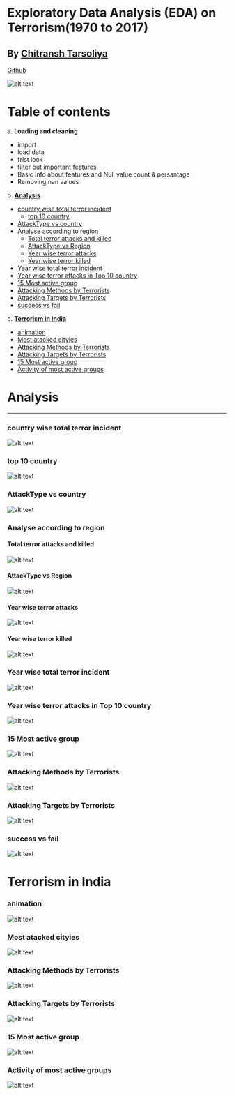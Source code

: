 # Exploratory Data Analysis (EDA) on Terrorism(1970 to 2017)
## By <a class="social-icon" href="https://www.linkedin.com/in/chitransh-tarsoliya-33639b172/" target="_blank">Chitransh Tarsoliya </a>
  
<a class="social-icon" href="https://github.com/i-am-creator/" target="_blank">Github</a>


<img src="./Index_files/1.png" alt="alt text">



# Table of contents
a. **Loading and cleaning**


-  import
-  load data
-  frist look
-  filter out important features
-  Basic info about features and Null value count & persantage
-  Removing nan values


b. [**Analysis**](#Analysis)


- [country wise total terror incident](#1)
  - [top 10 country](#1_1)
- [AttackType vs country](#2)
- [Analyse according to region](#3)
    - [Total terror attacks and killed](#3_1)
    - [AttackType vs Region](#3_2)
    - [Year wise terror attacks](#3_3) 
    - [Year wise terror killed](#3_4)
- [Year wise total terror incident](#4)
- [Year wise terror attacks in Top 10 country](#5) 
- [15 Most active group](#6)
- [Attacking Methods by Terrorists](#7)
- [Attacking Targets by Terrorists](#8)
- [success vs fail](#9)

c. **[Terrorism in India](#Terrorism_in_India)**



- [animation](#a)
- [Most atacked cityies](#b)
- [Attacking Methods by Terrorists](#c)
- [Attacking Targets by Terrorists](#d)
- [15 Most active group](#e)
- [Activity of most active groups](#f) 








# **Analysis** <a name="Analysis"></a>
----

### country wise total terror incident <a name="1"></a>
![alt text](.//plots///analysis///newplot.png)

### top 10 country <a name="1_1"></a>
![alt text](.//plots//analysis///newplot%20(1).png)

### AttackType vs country <a name="2"></a>
![alt text](./plots/analysis/newplot%20(2).png)

### Analyse according to region <a name="3"></a>
#### Total terror attacks and killed <a name="3_1"></a>
![alt text](./plots/analysis/newplot%20(3).png)

#### AttackType vs Region <a name="3_2"></a>
![alt text](./plots/analysis/newplot%20(4).png)

#### Year wise terror attacks  <a name="3_3"></a>
![alt text](./plots/analysis/newplot%20(5).png)

#### Year wise terror killed  <a name="3_4"></a>
![alt text](./plots/analysis/newplot%20(6).png)

### Year wise total terror incident <a name="4"></a>
![alt text](./plots/analysis/newplot%20(7).png)

### Year wise terror attacks in Top 10 country <a name="5"></a>
![alt text](./plots/analysis/newplot%20(8).png)

### 15 Most active group <a name="6"></a>
![alt text](./plots/analysis/newplot%20(9).png)

### Attacking Methods by Terrorists <a name="7"></a>
![alt text](./plots/analysis/newplot%20(10).png)

### Attacking Targets by Terrorists <a name="8"></a>
![alt text](./plots/analysis/newplot%20(11).png)

### success vs fail <a name="9"></a>
![alt text](./plots/analysis/newplot%20(12).png)


# **Terrorism in India** <a name="Terrorism_in_India"></a>

### animation  <a name="a"></a>
![alt text](./india.gif)


### Most atacked cityies <a name="b"></a>
![alt text](./plots/Terrorism_in_India/newplot.png)

### Attacking Methods by Terrorists <a name="c"></a>
![alt text](./plots/Terrorism_in_India/newplot%20(1).png)

### Attacking Targets by Terrorists <a name="d"></a>
![alt text](./plots/Terrorism_in_India/newplot%20(2).png)

### 15 Most active group <a name="e"></a>
![alt text](./plots/Terrorism_in_India/newplot%20(3).png)

### Activity of most active groups  <a name="f"></a>
![alt text](./plots/Terrorism_in_India/newplot%20(4).png)


